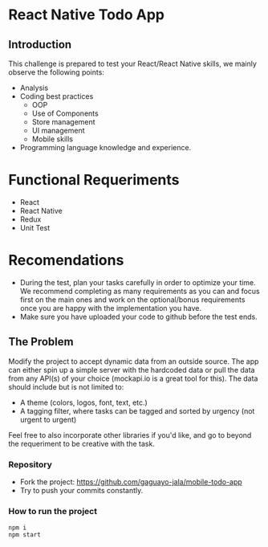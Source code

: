 # React Native Todo App

## Introduction

This challenge  is prepared to test your React/React Native skills, we mainly observe the following points:

- Analysis
- Coding best practices
  - OOP
  - Use of Components
  - Store management
  - UI management
  - Mobile skills
- Programming language knowledge and experience.

# Functional Requeriments

- React
- React Native
- Redux
- Unit Test

# Recomendations 

- During the test, plan your tasks carefully in order to optimize your time. We recommend completing as many requirements as you can and focus first on the main ones and work on the optional/bonus requirements once you are happy with the implementation you have.
- Make sure you have uploaded your code to github before the test ends.

## The Problem

Modify the project to accept dynamic data from an outside source. The app can either spin up a
simple server with the hardcoded data or pull the data from any API(s) of your choice
(mockapi.io is a great tool for this). The data should include but is not limited to:

- A theme (colors, logos, font, text, etc.)
- A tagging filter, where tasks can be tagged and sorted by urgency (not urgent to urgent)

Feel free to also incorporate other libraries if you'd like, and go to beyond the requeriment to be creative with the task.

### Repository

- Fork the project: https://github.com/gaguayo-jala/mobile-todo-app
- Try to push your commits constantly.

### How to run the project

```
npm i
npm start
```
